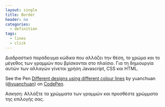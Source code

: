 ```yaml
---
layout: single
title: Border
header: no
categories:
  - definition
tags:
  - lines
  - click
---
```


Διαδραστικό παράδειγμα κώδικα που αλλάζει την θέση, το χρώμα και το μέγεθος των γραμμών που βρίσκονται στο πλαίσιο. Για τη δημιουργία αυτών των αλλαγών γίνεται χρήση Javascript, CSS και HTML.

<p data-height="350" data-theme-id="17517" data-slug-hash="bQKpWO" data-default-tab="result" data-user="yuanchuan" class='codepen'>See the Pen <a href='https://codepen.io/yuanchuan/pen/bQKpWO/'>Different designs using different colour lines</a> by yuanchuan (<a href='https://codepen.io/yuanchuan/'>@yuanchuan</a>) on <a href='http://codepen.io'>CodePen</a>.</p>
<script async src="//assets.codepen.io/assets/embed/ei.js"></script>

Ασκηση: Αλλάξτε τα χρώμματα των γραμμών και προσθέστε χρώμματα της επιλογής σας.
